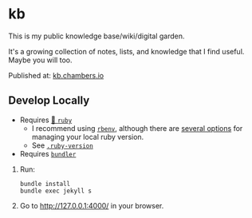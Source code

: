 # kb

This is my public knowledge base/wiki/digital garden.

It's a growing collection of notes, lists, and knowledge that I find useful.
Maybe you will too.

Published at: [kb.chambers.io](https://kb.chambers.io)

## Develop Locally

- Requires [💎 `ruby`](https://www.ruby-lang.org/en/)
  - I recommend using [`rbenv`](https://github.com/rbenv/rbenv), although there are [several options](https://github.com/rbenv/rbenv/wiki/Comparison-of-version-managers) for managing your local ruby version.
  - See [`.ruby-version`](.ruby-version)
- Requires [`bundler`](https://bundler.io/)

1. Run:
    ```
    bundle install
    bundle exec jekyll s
    ```
2. Go to http://127.0.0.1:4000/ in your browser.